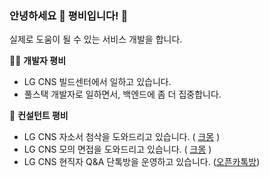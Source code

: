 
### 안녕하세요 👋 평비입니다! 🐝

실제로 도움이 될 수 있는 서비스 개발을 합니다.

👨‍💻 **개발자 평비**
- LG CNS 빌드센터에서 일하고 있습니다.
- 풀스택 개발자로 일하면서, 백엔드에 좀 더 집중합니다.

🐝 **컨설턴트 평비**
- LG CNS 자소서 첨삭을 도와드리고 있습니다. ( [크몽](https://kmong.com/gig/510359) )
- LG CNS 모의 면접을 도와드리고 있습니다. ( [크몽](https://kmong.com/gig/526344) )
- LG CNS 현직자 Q&A 단톡방을 운영하고 있습니다. ([오픈카톡방](https://open.kakao.com/o/gbuVErVf))

<!--
**PyeongBee/PyeongBee** is a ✨ _special_ ✨ repository because its `README.md` (this file) appears on your GitHub profile.

Here are some ideas to get you started:

- 🔭 I’m currently working on ...
- 🌱 I’m currently learning ...
- 👯 I’m looking to collaborate on ...
- 🤔 I’m looking for help with ...
- 💬 Ask me about ...
- 📫 How to reach me: ...
- 😄 Pronouns: ...
- ⚡ Fun fact: ...
-->
